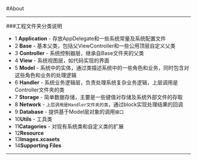 #About
***
###工程文件夹分类说明
* 1 **Application**       - 存放AppDelegate和一些系统常量及系统配置文件
* 2 **Base**              - 基本父类，包括父ViewController和一些公用顶层自定义父类 
* 3 **Controller**        - 系统控制器层，继承自Base文件夹的父类
* 4 **View**              - 系统视图层，如代码实现的界面
* 5 **Model**             - 系统中的实体，通过类描述系统中的一些角色和业务，同时包含对这些角色和业务的处理逻辑
* 6 **Handler**           - 系统业务逻辑层，负责处理系统复杂业务逻辑，上层调用是Controller文件夹的类
* 7 **Storage**           - 简单数据存储，主要是一些键值对存储及系统外部文件的存取
* 8 **Network**           - `上层调用是Handler文件夹的类`，通过block实现处理结果的回调
* 9 **Database**          - 提供基于Model层对象的调用`接口`
* 10**Utils**             - 工具类
* 11**Catagories**        - 对现有系统类和自定义类的扩展
* 12**Resource**
* 13**Images.xcasets**
* 14**Supporting Files**
***
